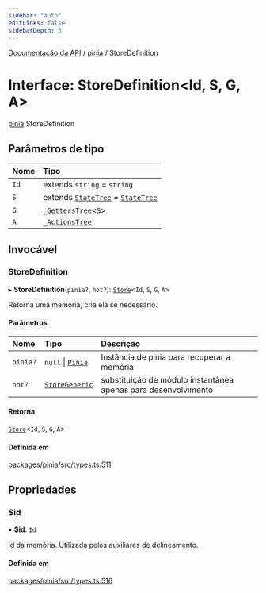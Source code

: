 ```yaml
---
sidebar: "auto"
editLinks: false
sidebarDepth: 3
---
```


[Documentação da API](../index.md) / [pinia](../modules/pinia.md) / StoreDefinition

# Interface: StoreDefinition<Id, S, G, A\>

[pinia](../modules/pinia.md).StoreDefinition

## Parâmetros de tipo

| Nome | Tipo |
| :------ | :------ |
| `Id` | extends `string` = `string` |
| `S` | extends [`StateTree`](../modules/pinia.md#statetree) = [`StateTree`](../modules/pinia.md#statetree) |
| `G` | [`_GettersTree`](../modules/pinia.md#_getterstree)<`S`\> |
| `A` | [`_ActionsTree`](../modules/pinia.md#_actionstree) |

## Invocável

### StoreDefinition

▸ **StoreDefinition**(`pinia?`, `hot?`): [`Store`](../modules/pinia.md#store)<`Id`, `S`, `G`, `A`\>

Retorna uma memória, cria ela se necessário.

#### Parâmetros

| Nome | Tipo | Descrição |
| :------ | :------ | :------ |
| `pinia?` | ``null`` \| [`Pinia`](pinia.Pinia.md) | Instância de pinia para recuperar a memória |
| `hot?` | [`StoreGeneric`](../modules/pinia.md#storegeneric) | substituição de módulo instantânea apenas para desenvolvimento |

#### Retorna

[`Store`](../modules/pinia.md#store)<`Id`, `S`, `G`, `A`\>

#### Definida em

[packages/pinia/src/types.ts:511](https://github.com/vuejs/pinia/blob/2b998ee/packages/pinia/src/types.ts#L511)

## Propriedades

### $id

• **$id**: `Id`

Id da memória. Utilizada pelos auxiliares de delineamento.

#### Definida em

[packages/pinia/src/types.ts:516](https://github.com/vuejs/pinia/blob/2b998ee/packages/pinia/src/types.ts#L516)
